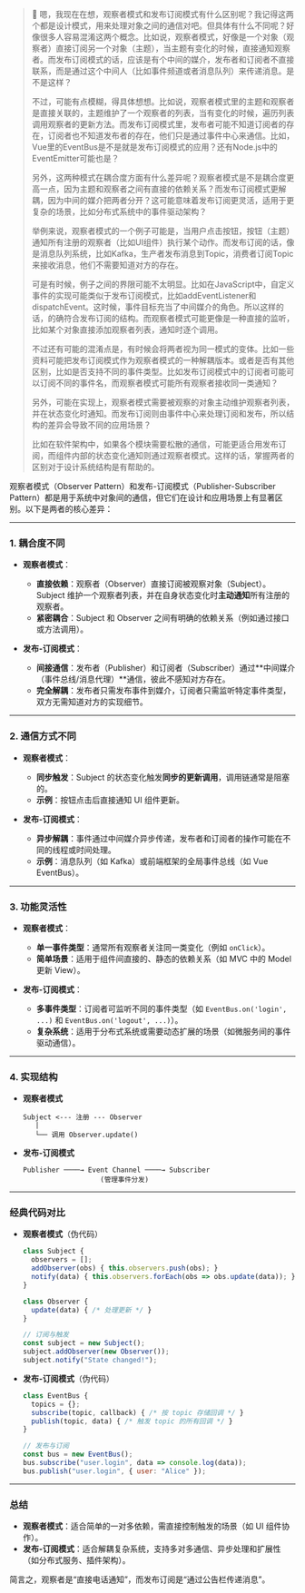 > 💭 嗯，我现在在想，观察者模式和发布订阅模式有什么区别呢？我记得这两个都是设计模式，用来处理对象之间的通信对吧。但具体有什么不同呢？好像很多人容易混淆这两个概念。比如说，观察者模式，好像是一个对象（观察者）直接订阅另一个对象（主题），当主题有变化的时候，直接通知观察者。而发布订阅模式的话，应该是有个中间的媒介，发布者和订阅者不直接联系，而是通过这个中间人（比如事件频道或者消息队列）来传递消息。是不是这样？
>
> 不过，可能有点模糊，得具体想想。比如说，观察者模式里的主题和观察者是直接关联的，主题维护了一个观察者的列表，当有变化的时候，遍历列表调用观察者的更新方法。而发布订阅模式里，发布者可能不知道订阅者的存在，订阅者也不知道发布者的存在，他们只是通过事件中心来通信。比如，Vue里的EventBus是不是就是发布订阅模式的应用？还有Node.js中的EventEmitter可能也是？
>
> 另外，这两种模式在耦合度方面有什么差异呢？观察者模式是不是耦合度更高一点，因为主题和观察者之间有直接的依赖关系？而发布订阅模式更解耦，因为中间的媒介把两者分开？这可能意味着发布订阅更灵活，适用于更复杂的场景，比如分布式系统中的事件驱动架构？
>
> 举例来说，观察者模式的一个例子可能是，当用户点击按钮，按钮（主题）通知所有注册的观察者（比如UI组件）执行某个动作。而发布订阅的话，像是消息队列系统，比如Kafka，生产者发布消息到Topic，消费者订阅Topic来接收消息，他们不需要知道对方的存在。
>
> 可是有时候，例子之间的界限可能不太明显。比如在JavaScript中，自定义事件的实现可能类似于发布订阅模式，比如addEventListener和dispatchEvent。这时候，事件目标充当了中间媒介的角色。所以这样的话，的确符合发布订阅的结构。而观察者模式可能更像是一种直接的监听，比如某个对象直接添加观察者列表，通知时逐个调用。
>
> 不过还有可能的混淆点是，有时候会将两者视为同一模式的变体。比如一些资料可能把发布订阅模式作为观察者模式的一种解耦版本。或者是否有其他区别，比如是否支持不同的事件类型。比如发布订阅模式中的订阅者可能可以订阅不同的事件名，而观察者模式可能所有观察者接收同一类通知？
>
> 另外，可能在实现上，观察者模式需要被观察的对象主动维护观察者列表，并在状态变化时通知。而发布订阅则由事件中心来处理订阅和发布，所以结构的差异会导致不同的应用场景？
>
> 比如在软件架构中，如果各个模块需要松散的通信，可能更适合用发布订阅，而组件内部的状态变化通知则通过观察者模式。这样的话，掌握两者的区别对于设计系统结构是有帮助的。
>
> 



观察者模式（Observer Pattern）和发布-订阅模式（Publisher-Subscriber Pattern）都是用于系统中对象间的通信，但它们在设计和应用场景上有显著区别。以下是两者的核心差异：

---

### **1. 耦合度不同**
- **观察者模式**：  
  - **直接依赖**：观察者（Observer）直接订阅被观察对象（Subject）。Subject 维护一个观察者列表，并在自身状态变化时**主动通知**所有注册的观察者。  
  - **紧密耦合**：Subject 和 Observer 之间有明确的依赖关系（例如通过接口或方法调用）。

- **发布-订阅模式**：  
  - **间接通信**：发布者（Publisher）和订阅者（Subscriber）通过**中间媒介（事件总线/消息代理）**通信，彼此不感知对方存在。  
  - **完全解耦**：发布者只需发布事件到媒介，订阅者只需监听特定事件类型，双方无需知道对方的实现细节。

---

### **2. 通信方式不同**
- **观察者模式**：  
  - **同步触发**：Subject 的状态变化触发**同步的更新调用**，调用链通常是阻塞的。  
  - **示例**：按钮点击后直接通知 UI 组件更新。

- **发布-订阅模式**：  
  - **异步解耦**：事件通过中间媒介异步传递，发布者和订阅者的操作可能在不同的线程或时间处理。  
  - **示例**：消息队列（如 Kafka）或前端框架的全局事件总线（如 Vue EventBus）。

---

### **3. 功能灵活性**
- **观察者模式**：  
  - **单一事件类型**：通常所有观察者关注同一类变化（例如 `onClick`）。  
  - **简单场景**：适用于组件间直接的、静态的依赖关系（如 MVC 中的 Model 更新 View）。

- **发布-订阅模式**：  
  - **多事件类型**：订阅者可监听不同的事件类型（如 `EventBus.on('login', ...)` 和 `EventBus.on('logout', ...)`）。  
  - **复杂系统**：适用于分布式系统或需要动态扩展的场景（如微服务间的事件驱动通信）。

---

### **4. 实现结构**
- **观察者模式**  
  ```plaintext
  Subject <--- 注册 --- Observer
     |                       
     └── 调用 Observer.update() 
  ```

- **发布-订阅模式**  
  ```plaintext
  Publisher ────→ Event Channel ────→ Subscriber
                     (管理事件分发)
  ```

---

### **经典代码对比**
- **观察者模式**（伪代码）  
  ```javascript
  class Subject {
    observers = [];
    addObserver(obs) { this.observers.push(obs); }
    notify(data) { this.observers.forEach(obs => obs.update(data)); }
  }

  class Observer {
    update(data) { /* 处理更新 */ }
  }

  // 订阅与触发
  const subject = new Subject();
  subject.addObserver(new Observer());
  subject.notify("State changed!");
  ```

- **发布-订阅模式**（伪代码）  
  ```javascript
  class EventBus {
    topics = {};
    subscribe(topic, callback) { /* 按 topic 存储回调 */ }
    publish(topic, data) { /* 触发 topic 的所有回调 */ }
  }

  // 发布与订阅
  const bus = new EventBus();
  bus.subscribe("user.login", data => console.log(data));
  bus.publish("user.login", { user: "Alice" });
  ```

---

### **总结**
- **观察者模式**：适合简单的一对多依赖，需直接控制触发的场景（如 UI 组件协作）。  
- **发布-订阅模式**：适合解耦复杂系统，支持多对多通信、异步处理和扩展性（如分布式服务、插件架构）。

简言之，观察者是“直接电话通知”，而发布订阅是“通过公告栏传递消息”。
